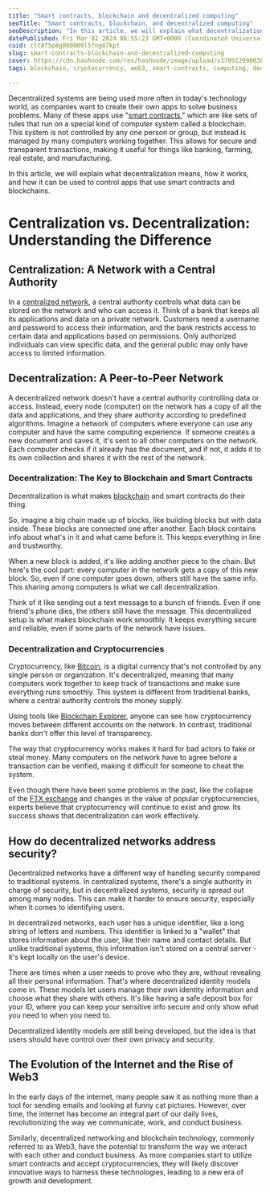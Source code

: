 ```yaml
---
title: "Smart contracts, blockchain and decentralized computing"
seoTitle: "Smart contracts, blockchain, and decentralized computing"
seoDescription: "In this article, we will explain what decentralization means, how it works, and how it can be used to control apps that use smart contracts and blockchains."
datePublished: Fri Mar 01 2024 08:55:23 GMT+0000 (Coordinated Universal Time)
cuid: clt8f5p8g000009l5fng87kpt
slug: smart-contracts-blockchain-and-decentralized-computing
cover: https://cdn.hashnode.com/res/hashnode/image/upload/v1709129900384/951cc665-999e-446c-a0e6-2f92c77462b9.png
tags: blockchain, cryptocurrency, web3, smart-contracts, computing, decentralization

---
```


Decentralized systems are being used more often in today's technology world, as companies want to create their own apps to solve business problems. Many of these apps use "[smart contracts](https://blog.spheron.network/securing-web3-partnerships-strategies-for-mitigating-smart-contract-vulnerabilities)," which are like sets of rules that run on a special kind of computer system called a blockchain. This system is not controlled by any one person or group, but instead is managed by many computers working together. This allows for secure and transparent transactions, making it useful for things like banking, farming, real estate, and manufacturing.

In this article, we will explain what decentralization means, how it works, and how it can be used to control apps that use smart contracts and blockchains.

# **Centralization vs. Decentralization: Understanding the Difference**

## **Centralization: A Network with a Central Authority**

In a [centralized network](https://www.ibm.com/topics/smart-contracts), a central authority controls what data can be stored on the network and who can access it. Think of a bank that keeps all its applications and data on a private network. Customers need a username and password to access their information, and the bank restricts access to certain data and applications based on permissions. Only authorized individuals can view specific data, and the general public may only have access to limited information.

## **Decentralization: A Peer-to-Peer Network**

A decentralized network doesn't have a central authority controlling data or access. Instead, every node (computer) on the network has a copy of all the data and applications, and they share authority according to predefined algorithms. Imagine a network of computers where everyone can use any computer and have the same computing experience. If someone creates a new document and saves it, it's sent to all other computers on the network. Each computer checks if it already has the document, and if not, it adds it to its own collection and shares it with the rest of the network.

### Decentralization: The Key to Blockchain and Smart Contracts

Decentralization is what makes [blockchain](https://en.wikipedia.org/wiki/Blockchain) and smart contracts do their thing.

So, imagine a big chain made up of blocks, like building blocks but with data inside. These blocks are connected one after another. Each block contains info about what's in it and what came before it. This keeps everything in line and trustworthy.

When a new block is added, it's like adding another piece to the chain. But here's the cool part: every computer in the network gets a copy of this new block. So, even if one computer goes down, others still have the same info. This sharing among computers is what we call decentralization.

Think of it like sending out a text message to a bunch of friends. Even if one friend's phone dies, the others still have the message. This decentralized setup is what makes blockchain work smoothly. It keeps everything secure and reliable, even if some parts of the network have issues.

### Decentralization and Cryptocurrencies

Cryptocurrency, like [Bitcoin](https://bitcoin.org/en/), is a digital currency that's not controlled by any single person or organization. It's decentralized, meaning that many computers work together to keep track of transactions and make sure everything runs smoothly. This system is different from traditional banks, where a central authority controls the money supply.

Using tools like [Blockchain Explorer](https://www.blockchain.com/explorer), anyone can see how cryptocurrency moves between different accounts on the network. In contrast, traditional banks don't offer this level of transparency.

The way that cryptocurrency works makes it hard for bad actors to fake or steal money. Many computers on the network have to agree before a transaction can be verified, making it difficult for someone to cheat the system.

Even though there have been some problems in the past, like the collapse of the [FTX exchange](https://www.investopedia.com/ftx-exchange-5200842) and changes in the value of popular cryptocurrencies, experts believe that cryptocurrency will continue to exist and grow. Its success shows that decentralization can work effectively.

## How do decentralized networks address security?

Decentralized networks have a different way of handling security compared to traditional systems. In centralized systems, there's a single authority in charge of security, but in decentralized systems, security is spread out among many nodes. This can make it harder to ensure security, especially when it comes to identifying users.

In decentralized networks, each user has a unique identifier, like a long string of letters and numbers. This identifier is linked to a "wallet" that stores information about the user, like their name and contact details. But unlike traditional systems, this information isn't stored on a central server - it's kept locally on the user's device.

There are times when a user needs to prove who they are, without revealing all their personal information. That's where decentralized identity models come in. These models let users manage their own identity information and choose what they share with others. It's like having a safe deposit box for your ID, where you can keep your sensitive info secure and only show what you need to when you need to.

Decentralized identity models are still being developed, but the idea is that users should have control over their own privacy and security.

## **The Evolution of the Internet and the Rise of Web3**

In the early days of the internet, many people saw it as nothing more than a tool for sending emails and looking at funny cat pictures. However, over time, the internet has become an integral part of our daily lives, revolutionizing the way we communicate, work, and conduct business.

Similarly, decentralized networking and blockchain technology, commonly referred to as Web3, have the potential to transform the way we interact with each other and conduct business. As more companies start to utilize smart contracts and accept cryptocurrencies, they will likely discover innovative ways to harness these technologies, leading to a new era of growth and development.